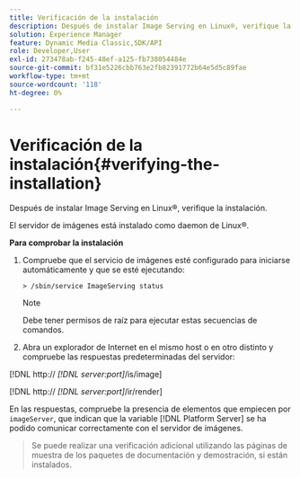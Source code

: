 ```yaml
---
title: Verificación de la instalación
description: Después de instalar Image Serving en Linux®, verifique la instalación.
solution: Experience Manager
feature: Dynamic Media Classic,SDK/API
role: Developer,User
exl-id: 273478ab-f245-48ef-a125-fb738054484e
source-git-commit: bf31e5226cbb763e2fb82391772b64e5d5c89fae
workflow-type: tm+mt
source-wordcount: '118'
ht-degree: 0%

---
```


# Verificación de la instalación{#verifying-the-installation}

Después de instalar Image Serving en Linux®, verifique la instalación.

El servidor de imágenes está instalado como daemon de Linux®.

**Para comprobar la instalación**

1. Compruebe que el servicio de imágenes esté configurado para iniciarse automáticamente y que se esté ejecutando:

   `> /sbin/service ImageServing status`

   >[!NOTE]
   >
   >Debe tener permisos de raíz para ejecutar estas secuencias de comandos.

1. Abra un explorador de Internet en el mismo host o en otro distinto y compruebe las respuestas predeterminadas del servidor:

[!DNL http:// *[!DNL server:port]*/is/image]

[!DNL  http:// *[!DNL server:port]*/ir/render]

En las respuestas, compruebe la presencia de elementos que empiecen por `imageServer`, que indican que la variable [!DNL Platform Server] se ha podido comunicar correctamente con el servidor de imágenes.

>Se puede realizar una verificación adicional utilizando las páginas de muestra de los paquetes de documentación y demostración, si están instalados.
